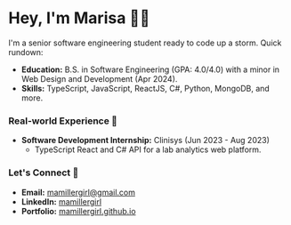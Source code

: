 # Hey, I'm Marisa 👩‍💻

I'm a senior software engineering student ready to code up a storm. Quick rundown:

- **Education:** B.S. in Software Engineering (GPA: 4.0/4.0) with a minor in Web Design and Development (Apr 2024).
- **Skills:** TypeScript, JavaScript, ReactJS, C#, Python, MongoDB, and more.

### Real-world Experience 💼
- **Software Development Internship:** Clinisys (Jun 2023 - Aug 2023)
  - TypeScript React and C# API for a lab analytics web platform.
    
### Let's Connect 🔗
- **Email:** mamillergirl@gmail.com
- **LinkedIn:** [mamillergirl](https://www.linkedin.com/in/mamillergirl/)
- **Portfolio:** [mamillergirl.github.io](https://mamillergirl.github.io/)

